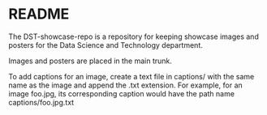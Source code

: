 # README #

The DST-showcase-repo is a repository for keeping showcase images and posters for the Data Science and Technology department.

Images and posters are placed in the main trunk.

To add captions for an image, create a text file in captions/ with the same name as the image and append the .txt extension. For example, for an image foo.jpg, its corresponding caption would have the path name captions/foo.jpg.txt

